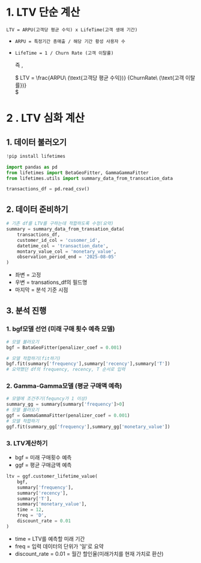 # 1. LTV 단순 계산
``` 
LTV = ARPU(고객당 평균 수익) x LifeTime(고객 생애 기간)
```
- `ARPU = 특정기간 총매출 / 해당 기간 황성 사용자 수`
- `LifeTime = 1 / Churn Rate (고객 이탈률)`  
  
  즉 ,

  $
  LTV = \frac{ARPU\ (\text{고객당 평균 수익})} {ChurnRate\ (\text{고객 이탈률})}  
  $  
  
# 2 . LTV 심화 계산
## 1. 데이터 불러오기
```python
!pip install lifetimes

import pandas as pd
from lifetimes import BetaGeoFitter, GammaGammaFitter
from lifetimes.utils import summary_data_from_transcation_data

transactions_df = pd.read_csv()
```

## 2. 데이터 준비하기  
``` python
# 기존 df를 LTV를 구하는데 적합하도록 수정(요약)
summary = summary_data_from_transation_data(
    transactions_df,
    customer_id_col = 'cusomer_id',
    datetime_col = 'transaction_date',
    montary_value_col = 'monetary_value',
    observation_period_end = '2025-08-05'
)
```
* 좌변 = 고정
* 우변 = transations_df의 필드명
* 마지막 = 분석 기준 시점

## 3. 분석 진행
### 1. bgf모델 선언  (미래 구매 횟수 예측 모델)
```python
# 모델 불러오기
bgf = BataGeoFitter(penalizer_coef = 0.001) 

# 모델 적합하기(fit하기)
bgf.fit(summary['frequency'],summary['recency'],summary['T'])
# 요약했던 df의 frequency, recency, T 순서로 입력
```

### 2. Gamma-Gamma모델 (평균 구매액 예측)
```python
# 모델에 조건주기(fequncy가 1 이상)
summary_gg = summary[summary['frequency']>0]
# 모델 불러오기
ggf = GammaGammaFitter(penalizer_coef = 0.001)
# 모델 적합하기
ggf.fit(summary_gg['frequency'],summary_gg['monetary_value'])
```

### 3. LTV계산하기
- bgf = 미래 구매횟수 예측
- ggf = 평균 구매금액 예측

```python
ltv = ggf.customer_lifetime_value(
    bgf,
    summary['frequency'],
    summary['recency'],
    summary['T'],
    summary['monetary_value'],
    time = 12,
    freq = 'D',
    discount_rate = 0.01
)
```
- time = LTV를 예측할 미래 기간
- freq = 입력 데이터의 단위가 '일'로 요약
- discount_rate = 0.01 = 월간 할인율(미래가치를 현재 가치로 환산)
